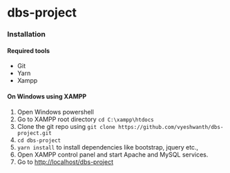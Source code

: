 # dbs-project

### Installation
#### Required tools
* Git
* Yarn
* Xampp

#### On Windows using XAMPP

1. Open Windows powershell
2. Go to XAMPP root directory ```cd C:\xampp\htdocs```
3. Clone the git repo using ```git clone https://github.com/vyeshwanth/dbs-project.git```
4. ```cd dbs-project```
5. ```yarn install``` to install dependencies like bootstrap, jquery etc.,
6. Open XAMPP control panel and start Apache and MySQL services.
7. Go to [http://localhost/dbs-project](http://localhost/dbs-project)
